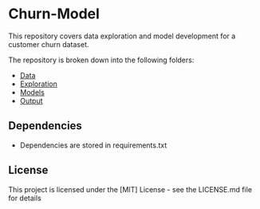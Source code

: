 # Churn-Model
This repository covers data exploration and model development for a customer churn dataset.

The repository is broken down into the following folders:

* [Data](https://github.com/AshjWright88/Churn-Model/tree/main/01%20Data)
* [Exploration](https://github.com/AshjWright88/Churn-Model/tree/main/02%20Exploration)
* [Models](https://github.com/AshjWright88/Churn-Model/tree/main/03%20Models)
* [Output](https://github.com/AshjWright88/Churn-Model/tree/main/04%20Output)
 
## Dependencies

* Dependencies are stored in requirements.txt

## License

This project is licensed under the [MIT] License - see the LICENSE.md file for details
